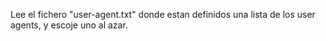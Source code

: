 Lee el fichero "user-agent.txt" donde estan definidos una lista de los user agents, y escoje uno al azar.

